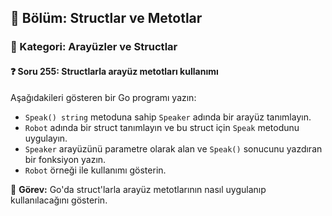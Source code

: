 ## 📘 Bölüm: Structlar ve Metotlar  
### 🔹 Kategori: Arayüzler ve Structlar  
#### ❓ Soru 255: Structlarla arayüz metotları kullanımı

Aşağıdakileri gösteren bir Go programı yazın:

- `Speak() string` metoduna sahip `Speaker` adında bir arayüz tanımlayın.
- `Robot` adında bir struct tanımlayın ve bu struct için `Speak` metodunu uygulayın.
- `Speaker` arayüzünü parametre olarak alan ve `Speak()` sonucunu yazdıran bir fonksiyon yazın.
- `Robot` örneği ile kullanımı gösterin.

🔧 **Görev:** Go'da struct'larla arayüz metotlarının nasıl uygulanıp kullanılacağını gösterin.
